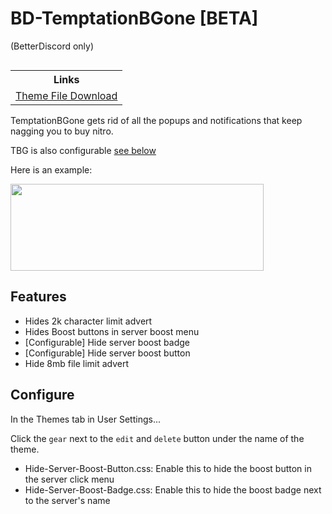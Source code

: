# BD-TemptationBGone [BETA]
(BetterDiscord only)

<table align="right"><tr><th>
      Links
</th></tr><tr><td>
      <!-- Your links here -->
      <a href="https://github.com/m-doescode/BD-TemptationBGone/raw/master/TemptationBGone.theme.css">Theme File Download</a>
</td></tr></table>

TemptationBGone gets rid of all the popups and notifications that keep nagging you to buy nitro.

TBG is also configurable [see below](#configure)

Here is an example:

<img src="https://user-images.githubusercontent.com/80221594/123661743-16a96a80-d835-11eb-99b5-8c3feb1f0761.png" width="405" height="139" />

## Features

- Hides 2k character limit advert
- Hides Boost buttons in server boost menu
- [Configurable] Hide server boost badge
- [Configurable] Hide server boost button
- Hide 8mb file limit advert

## Configure

In the Themes tab in User Settings...

Click the `gear` next to the `edit` and `delete` button under the name of the theme.

- Hide-Server-Boost-Button.css: Enable this to hide the boost button in the server click menu
- Hide-Server-Boost-Badge.css: Enable this to hide the boost badge next to the server's name
